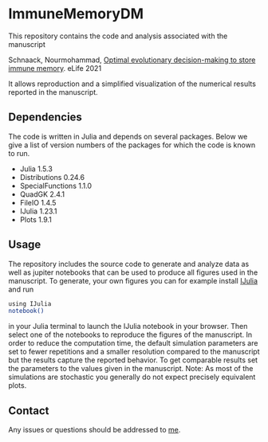# ImmuneMemoryDM
This repository contains the code and analysis associated with the manuscript

Schnaack, Nourmohammad, [Optimal evolutionary decision-making to store immune memory](https://elifesciences.org/articles/61346). eLife 2021

It allows reproduction and a simplified visualization of the numerical results reported in the manuscript.

## Dependencies

The code is written in Julia and depends on several packages. Below we give a list of version numbers of the packages for which the code is known to run.
- Julia 1.5.3
- Distributions 0.24.6
- SpecialFunctions 1.1.0
- QuadGK 2.4.1
- FileIO 1.4.5
- IJulia 1.23.1
- Plots 1.9.1

## Usage

The repository includes the source code to generate and analyze data as well as jupiter notebooks that can be used to produce all figures used in the manuscript. To generate, your own figures you can for example install [IJulia](https://github.com/JuliaLang/IJulia.jl) and run 
```bash
using IJulia 
notebook()
```
in your Julia terminal to launch the IJulia notebook in your browser. Then select one of the notebooks to reproduce the figures of the manuscript.
In order to reduce the computation time, the default simulation parameters are set to fewer repetitions and a smaller resolution compared to the manuscript but the results capture the reported behavior. To get comparable results set the parameters to the values given in the manuscript. Note: As most of the simulations are stochastic you generally do not expect precisely equivalent plots.

## Contact

Any issues or questions should be addressed to [me](mailto:oskar.schnaack@ds.mpg.de).
